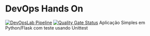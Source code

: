 # DevOps Hands On
[![DevOpsLab Pipeline](https://github.com/fiap9aso-grupo31/labdevops-9aso-grupo31/actions/workflows/fly.yml/badge.svg)](https://github.com/fiap9aso-grupo31/labdevops-9aso-grupo31/actions/workflows/fly.yml) [![Quality Gate Status](https://sonarcloud.io/api/project_badges/measure?project=labdevops-9aso-grupo31&metric=alert_status)](https://sonarcloud.io/summary/new_code?id=labdevops-9aso-grupo31)
Aplicação Simples em Python/Flask com teste usando Unittest
